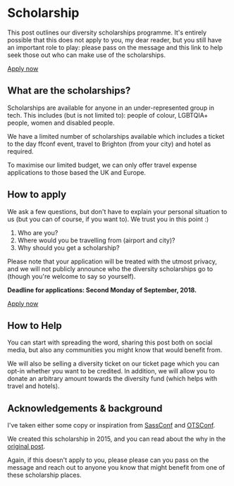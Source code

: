 # Scholarship

This post outlines our diversity scholarships programme. It's entirely possible that this does not apply to you, my dear reader, but you still have an important role to play: please pass on the message and this link to help seek those out who can make use of the scholarships.

<div className="button-box">
<a className="button" href="https://ffconf.org/scholarship-apply" target="_blank" rel="noopener">Apply now</a>
</div>

## What are the scholarships?

Scholarships are available for anyone in an under-represented group in tech. This includes (but is not limited to): people of colour, LGBTQIA+ people, women and disabled people.

We have a limited number of scholarships available which includes a ticket to the day ffconf event, travel to Brighton (from your city) and hotel as required.

To maximise our limited budget, we can only offer travel expense applications to those based the UK and Europe.

## How to apply

We ask a few questions, but don't have to explain your personal situation to us (but you can of course, if you want to). We trust you in this point :)

1. Who are you?
2. Where would you be travelling from (airport and city)?
3. Why should you get a scholarship?

Please note that your application will be treated with the utmost privacy, and we will not publicly announce who the diversity scholarships go to (though you're welcome to say so yourself).

**Deadline for applications: Second Monday of September, 2018.**

<div className="button-box">
<a className="button" href="https://ffconf.org/scholarship-apply" target="_blank" rel="noopener">Apply now</a>
</div>

## How to Help

You can start with spreading the word, sharing this post both on social media, but also any communities you might know that would benefit from.

We will also be selling a diversity ticket on our ticket page which you can opt-in whether you want to be credited. In addition, we will allow you to donate an arbitrary amount towards the diversity fund (which helps with travel and hotels).

## Acknowledgements &amp; background

I've taken either some copy or inspiration from <a href="http://sassconf.com/#scholarships" target="_blank" rel="noopener">SassConf</a> and <a href="http://blog.otsconf.com/post/121589262220/how-to-apply-for-community-and-diversity-tickets" target="_blank" rel="noopener">OTSConf</a>.

We created this scholarship in 2015, and you can read about the why in the <a href="https://remysharp.com/2015/08/28/diversity-scholarships#why" target="_blank" rel="noopener">original post</a>.

Again, if this doesn't apply to you, please please can you pass on the message and reach out to anyone you know that might benefit from one of these scholarship places.
